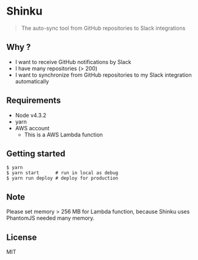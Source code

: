# Shinku
> The auto-sync tool from GitHub repositories to Slack integrations

## Why ?
- I want to receive GitHub notifications by Slack
- I have many repositories (> 200)
- I want to synchronize from GitHub repositories to my Slack integration automatically

## Requirements
- Node v4.3.2
- yarn
- AWS account
  - This is a AWS Lambda function

## Getting started

```
$ yarn
$ yarn start      # run in local as debug
$ yarn run deploy # deploy for production
```

## Note
Please set memory > 256 MB for Lambda function, because Shinku uses PhantomJS  needed many memory.

## License
MIT
